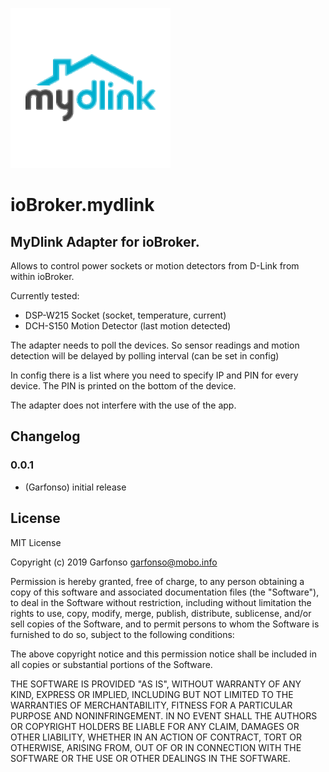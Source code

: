 ![Logo](admin/mydlink.png)
# ioBroker.mydlink


<!--- ![Number of Installations](http://iobroker.live/badges/mydlink-installed.svg) ![Number of Installations](http://iobroker.live/badges/mydlink-stable.svg) [![NPM version](http://img.shields.io/npm/v/iobroker.mydlink.svg)](https://www.npmjs.com/package/iobroker.mydlink)
[![Downloads](https://img.shields.io/npm/dm/iobroker.mydlink.svg)](https://www.npmjs.com/package/iobroker.mydlink)
[![Tests](https://travis-ci.org/arteck/ioBroker.mydlink.svg?branch=master)](https://travis-ci.org/arteck/ioBroker.mydlink)

[![NPM](https://nodei.co/npm/iobroker.mydlink.png?downloads=true)](https://nodei.co/npm/iobroker.mydlink/) --->



MyDlink Adapter for ioBroker. 
------------------------------------------------------------------------------

Allows to control power sockets or motion detectors from D-Link from within ioBroker.

Currently tested:
* DSP-W215 Socket (socket, temperature, current)
* DCH-S150 Motion Detector (last motion detected)

The adapter needs to poll the devices. So sensor readings and motion detection will be 
delayed by polling interval (can be set in config)

In config there is a list where you need to specify IP and PIN for every device. 
The PIN is printed on the bottom of the device.

The adapter does not interfere with the use of the app.

## Changelog

### 0.0.1
* (Garfonso) initial release

## License
MIT License

Copyright (c) 2019 Garfonso <garfonso@mobo.info>

Permission is hereby granted, free of charge, to any person obtaining a copy
of this software and associated documentation files (the "Software"), to deal
in the Software without restriction, including without limitation the rights
to use, copy, modify, merge, publish, distribute, sublicense, and/or sell
copies of the Software, and to permit persons to whom the Software is
furnished to do so, subject to the following conditions:

The above copyright notice and this permission notice shall be included in all
copies or substantial portions of the Software.

THE SOFTWARE IS PROVIDED "AS IS", WITHOUT WARRANTY OF ANY KIND, EXPRESS OR
IMPLIED, INCLUDING BUT NOT LIMITED TO THE WARRANTIES OF MERCHANTABILITY,
FITNESS FOR A PARTICULAR PURPOSE AND NONINFRINGEMENT. IN NO EVENT SHALL THE
AUTHORS OR COPYRIGHT HOLDERS BE LIABLE FOR ANY CLAIM, DAMAGES OR OTHER
LIABILITY, WHETHER IN AN ACTION OF CONTRACT, TORT OR OTHERWISE, ARISING FROM,
OUT OF OR IN CONNECTION WITH THE SOFTWARE OR THE USE OR OTHER DEALINGS IN THE
SOFTWARE.
